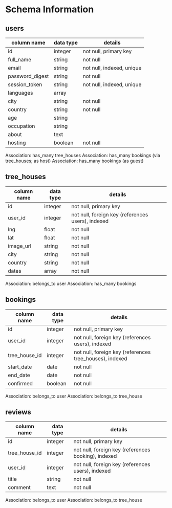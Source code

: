 # Schema Information

## users
column name     | data type | details
----------------|-----------|-----------------------
id              | integer   | not null, primary key
full_name       | string    | not null
email           | string    | not null, indexed, unique
password_digest | string    | not null
session_token   | string    | not null, indexed, unique
languages       | array     |
city            | string    | not null
country         | string    | not null
age             | string    |
occupation      | string    |
about           | text      |
hosting         | boolean   | not null

Association: has_many tree_houses
Association: has_many bookings (via tree_houses; as host)
Association: has_many bookings (as guest)

## tree_houses
column name     | data type | details
----------------|-----------|-----------------------
id              | integer   | not null, primary key
user_id         | integer   | not null, foreign key (references users), indexed
lng             | float     | not null
lat             | float     | not null
image_url       | string    | not null
city            | string    | not null
country         | string    | not null
dates           | array     | not null

Association: belongs_to user
Association: has_many bookings

## bookings
column name     | data type | details
----------------|-----------|-----------------------
id              | integer   | not null, primary key
user_id         | integer   | not null, foreign key (references users), indexed
tree_house_id   | integer   | not null, foreign key (references tree_houses), indexed
start_date      | date      | not null
end_date        | date      | not null
confirmed       | boolean   | not null

Association: belongs_to user
Association: belongs_to tree_house

## reviews
column name     | data type | details
----------------|-----------|-----------------------
id              | integer   | not null, primary key
tree_house_id   | integer   | not null, foreign key (references booking), indexed
user_id         | integer   | not null, foreign key (references users), indexed
title           | string    | not null
comment         | text      | not null

Association: belongs_to user
Association: belongs_to tree_house
